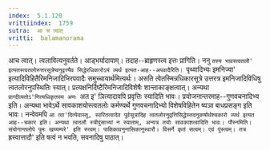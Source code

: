 ```yaml
---
index:  5.1.120
vrittiindex:  1759
sutra:  आ च त्वात्
vritti:  balamanorama 
---
```


आच त्वात्। त्वलावित्यनुवर्तते। आड्भर्यादायाम्। तदाह--ब्राहृणस्त्व इत्तः प्रागिति। ननु `तस्य भावस्त्वतलौ' इत्यतस्त्वतलोरुत्तरसूत्रेष्वनुवृत्त्यैव सिद्धेरधिकारोऽयं व्यर्थ इत्यत-आह--अपवादैरिति। `पृथ्वादिभ्यः इमनिज्वा' इत्यादिविहितैरिमनिजादिभिरपवादैः समुच्चायार्थमित्यर्थः। असति त्वेतस्मिन्नधिकारसूत्रे उत्तरत्र इमनिजादिविधिषु त्वतलोरनुपस्थितिः स्यात्। प्रत्यक्षनिर्दिष्टैरिमनिजादिविशेषैः शान्ताकाङ्क्षत्वात्। अन्यथा `प्राग्दीव्यतोऽ'णित्यधिकृतस्य अणः `अत इ' ञित्यादावपि प्रवृत्तिः स्यादिति भावः। प्रयोजनान्तरमाह--गुणवचनादिभ्य इति। अन्यथा भावेऽर्थे सावकाशयोस्त्वतलोः कर्मण्यर्थे गुणवचनादिभ्यो विशेषविहितेन ष्यञा बाधप्रसङ्ग इति भावः। नन्वेवमपि `आ त्वा'दित्येवास्तु, स्वरितत्वादेव पूर्वसूत्रादिह त्वतलोरनुवृत्तिसिद्धेस्तदनुकर्षार्थश्चकारो व्यर्थ इत्यत आह--चकार इति। अन्यथा त्वतलौ स्त्रीपुंसाभ्यां न स्याताम्, अन्यत्र तयोः सावकाशत्वादिति भावः। पौंस्नमिति। संयोगान्तलोपे पुमः खय्यम्परे' इति रुत्वम्। पाक्षिकावनुनासिकानुस्वारौ। विसर्गे कृतं सत्वम्। एवं पुंस्त्वम्। तत्र `ह्रस्वात्तादौ' इति षत्वं न भवति, सवनादिषु पाठात्। 

